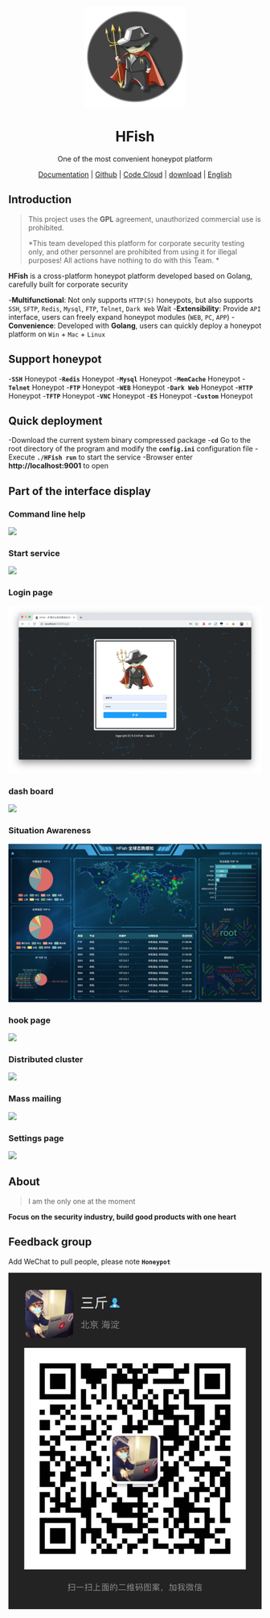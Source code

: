 <p align="center">
  <a href="https://hfish.io/" target="_blank">
    <img width="200" src="images/logo.png">
  </a>
</p>



<h1 align="center">HFish </h1>
<p align="center">One of the most convenient honeypot platform</p>


<p  align="center">
<a href="https://hfish.io/docs/#/" target="_bank">Documentation</a>
<span>|</span>
<a href="https://github.com/hacklcx/HFish" target="_bank">Github</a>
<span>|</span>
<a href="https://gitee.com/lauix/HFish" target="_bank">Code Cloud</a>
<span>|</span>
<a href="https://github.com/hacklcx/HFish/releases" target="_bank">download</a>
<span>|</span>
<a href="README.md" target="_bank">English</a>
</p>



## Introduction


> This project uses the **GPL** agreement, unauthorized commercial use is prohibited.
>
> *This team developed this platform for corporate security testing only, and other personnel are prohibited from using it for illegal purposes! All actions have nothing to do with this Team. *

**HFish** is a cross-platform honeypot platform developed based on Golang, carefully built for corporate security


-**Multifunctional**: Not only supports `HTTP(S)` honeypots, but also supports `SSH`, `SFTP`, `Redis`, `Mysql`, `FTP`, `Telnet`, `Dark Web` Wait
-**Extensibility**: Provide `API` interface, users can freely expand honeypot modules (`WEB`, `PC`, `APP`)
-**Convenience**: Developed with **Golang**, users can quickly deploy a honeypot platform on `Win` + `Mac` + `Linux`

## Support honeypot

-**`SSH`** Honeypot
-**`Redis`** Honeypot
-**`Mysql`** Honeypot
-**`MemCache`** Honeypot
-**`Telnet`** Honeypot
-**`FTP`** Honeypot
-**`WEB`** Honeypot
-**`Dark Web`** Honeypot
-**`HTTP`** Honeypot
-**`TFTP`** Honeypot
-**`VNC`** Honeypot
-**`ES`** Honeypot
-**`Custom`** Honeypot

## Quick deployment


-Download the current system binary compressed package
-**`cd`** Go to the root directory of the program and modify the **`config.ini`** configuration file
-Execute **`./HFish run`** to start the service
-Browser enter **http://localhost:9001** to open


## Part of the interface display


### Command line help


![](./images/help.png)


### Start service


![](./images/run.png)


### Login page


![](./images/login.png)


### dash board


![](./images/dashboard.png)


### Situation Awareness


![](./images/data.png)


### hook page


![](./images/fish.png)


### Distributed cluster


![](./images/colony.png)


### Mass mailing


![](./images/mail.png)


### Settings page


![](./images/setting.png)


## About


> I am the only one at the moment



**Focus on the security industry, build good products with one heart**



## Feedback group


Add WeChat to pull people, please note **`Honeypot`**


![](./images/wx.jpg)
